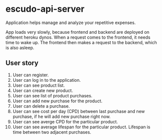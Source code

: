 # escudo-api-server
Application helps manage and analyze your repetitive expenses.

App loads very slowly, because frontend and backend are deployed on different heroku dynos. When a request comes to the frontend, it needs time to wake up. The frontend then makes a request to the backend, which is also asleep.

## User story

1. User can register.
2. User can log in to the application.
3. User can see product list.
4. User can create new product.
5. User can see list of product purchases.
6. User can add new purchase for the product.
7. User can delete a purchase.
8. User can see cost per day (CPD) between last purchase and new purchase, if he will add new purchase right now.
9. User can see averge CPD for the particular product.
10. User can see average lifespan for the particular product. Lifespan is time between two adjacent purchases.
